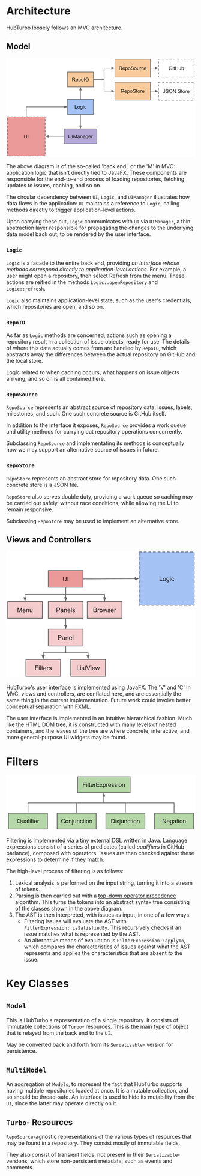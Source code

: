 # Architecture

HubTurbo loosely follows an MVC architecture.

## Model

![](images/architecture/1.png?raw=true)

The above diagram is of the so-called 'back end', or the 'M' in MVC: application logic that isn't directly tied to JavaFX. These components are responsible for the end-to-end process of loading repositories, fetching updates to issues, caching, and so on.

The circular dependency between `UI`, `Logic`, and `UIManager` illustrates how data flows in the application: `UI` maintains a reference to `Logic`, calling methods directly to trigger application-level actions.

Upon carrying these out, `Logic` communicates with `UI` via `UIManager`, a thin abstraction layer responsible for propagating the changes to the underlying data model back out, to be rendered by the user interface.

### `Logic`

`Logic` is a facade to the entire back end, providing *an interface whose methods correspond directly to application-level actions*. For example, a user might open a repository, then select Refresh from the menu. These actions are reified in the methods `Logic::openRepository` and `Logic::refresh`.

`Logic` also maintains application-level state, such as the user's credentials, which repositories are open, and so on.

### `RepoIO`

As far as `Logic` methods are concerned, actions such as opening a repository result in a collection of issue objects, ready for use. The details of where this data actually comes from are handled by `RepoIO`, which abstracts away the differences between the actual repository on GitHub and the local store.

Logic related to when caching occurs, what happens on issue objects arriving, and so on is all contained here.

### `RepoSource`

`RepoSource` represents an abstract source of repository data: issues, labels, milestones, and such. One such concrete source is GitHub itself.

In addition to the interface it exposes, `RepoSource` provides a work queue and utility methods for carrying out repository operations concurrently.

Subclassing `RepoSource` and implementating its methods is conceptually how we may support an alternative source of issues in future.

### `RepoStore`

`RepoStore` represents an abstract store for repository data. One such concrete store is a JSON file.

`RepoStore` also serves double duty, providing a work queue so caching may be carried out safely, without race conditions, while allowing the UI to remain responsive.

Subclassing `RepoStore` may be used to implement an alternative store.

## Views and Controllers

![](images/architecture/2.png?raw=true)

HubTurbo's user interface is implemented using JavaFX. The 'V' and 'C' in MVC, views and controllers, are conflated here, and are essentially the same thing in the current implementation. Future work could involve better conceptual separation with FXML.

The user interface is implemented in an intuitive hierarchical fashion. Much like the HTML DOM tree, it is constructed with many levels of nested containers, and the leaves of the tree are where concrete, interactive, and more general-purpose UI widgets may be found.

# Filters

![](images/architecture/3.png?raw=true)

Filtering is implemented via a tiny external [DSL](http://en.wikipedia.org/wiki/Domain-specific_language) written in Java. Language expressions consist of a series of predicates (called *qualifiers* in GitHub parlance), composed with operators. Issues are then checked against these expressions to determine if they match.

The high-level process of filtering is as follows:

1. Lexical analysis is performed on the input string, turning it into a stream of tokens.
2. Parsing is then carried out with a [top-down operator precedence](http://en.wikipedia.org/wiki/Pratt_parser) algorithm. This turns the tokens into an abstract syntax tree consisting of the classes shown in the above diagram.
3. The AST is then interpreted, with issues as input, in one of a few ways.
    - Filtering issues will evaluate the AST with `FilterExpression::isSatisfiedBy`. This recursively checks if an issue matches what is represented by the AST.
    - An alternative means of evaluation is `FilterExpression::applyTo`, which compares the characteristics of issues against what the AST represents and applies the characteristics that are absent *to* the issue.

# Key Classes

## `Model`

This is HubTurbo's representation of a single repository. It consists of immutable collections of `Turbo`- resources. This is the main type of object that is relayed from the back end to the `UI`.

May be converted back and forth from its `Serializable`- version for persistence.

## `MultiModel`

An aggregation of `Models`, to represent the fact that HubTurbo supports having multiple repositories loaded at once. It is a mutable collection, and so should be thread-safe. An interface is used to hide its mutability from the `UI`, since the latter may operate directly on it.

## `Turbo`- Resources

`RepoSource`-agnostic representations of the various types of resources that may be found in a repository. They consist mostly of immutable fields.

They also consist of transient fields, not present in their `Serializable`- versions, which store non-persistent metadata, such as events and comments.